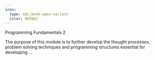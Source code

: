 ```yaml
---
icon:
  type: mdi:book-open-variant
  color: 0056D2
---
```

Programming Fundamentals 2

The purpose of this module is to further develop the thought processes, problem solving techniques and programming structures essential for developing ... 
